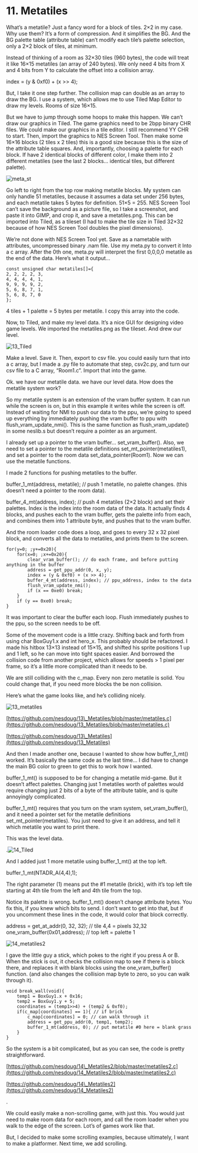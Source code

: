 # 11. Metatiles

What’s a metatile? Just a fancy word for a block of tiles. 2×2 in my case. Why use them? It’s a form of compression. And it simplifies the BG. And the BG palette table \(attribute table\) can’t modify each tile’s palette selection, only a 2×2 block of tiles, at minimum.

Instead of thinking of a room as 32×30 tiles \(960 bytes\), the code will treat it like 16×15 metatiles \(an array of 240 bytes\). We only need 4 bits from X and 4 bits from Y to calculate the offset into a collision array.

index = \(y & 0xf0\) + \(x &gt;&gt; 4\);

But, I take it one step further. The collision map can double as an array to draw the BG. I use a system, which allows me to use Tiled Map Editor to draw my levels. Rooms of size 16×15.

But we have to jump through some hoops to make this happen. We can’t draw our graphics in Tiled. The game graphics need to be 2bpp binary CHR files. We could make our graphics in a tile editor. I still recommend YY CHR to start. Then, import the graphics to NES Screen Tool. Then make some 16×16 blocks \(2 tiles x 2 tiles\) this is a good size because this is the size of the attribute table squares. And, importantly, choosing a palette for each block. If have 2 identical blocks of different color, I make them into 2 different metatiles \(see the last 2 blocks… identical tiles, but different palette\).

![meta\_st](https://nesdoug.files.wordpress.com/2018/09/meta_st.png?w=924)

Go left to right from the top row making metatile blocks. My system can only handle 51 metatiles, because it assumes a data set under 256 bytes, and each metatile takes 5 bytes for definition. 51×5 = 255. NES Screen Tool can’t save the background as a picture file, so I take a screenshot, and paste it into GIMP, and crop it, and save a metatiles.png. This can be imported into Tiled, as a tileset \(I had to make the tile size in Tiled 32×32 because of how NES Screen Tool doubles the pixel dimensions\).

We’re not done with NES Screen Tool yet. Save as a nametable with attributes, uncompressed binary .nam file. Use my meta.py to convert it Into a c array. After the 0th one, meta.py will interpret the first 0,0,0,0 metatile as the end of the data. Here’s what it output…

```text
const unsigned char metatiles[]={
2, 2, 2, 2, 3,
4, 4, 4, 4, 1,
9, 9, 9, 9, 2,
5, 6, 8, 7, 1,
5, 6, 8, 7, 0
};
```

4 tiles + 1 palette = 5 bytes per metatile. I copy this array into the code.

Now, to Tiled, and make my level data. It’s a nice GUI for designing video game levels. We imported the metatiles.png as the tileset. And drew our level.

![13\_Tiled](https://nesdoug.files.wordpress.com/2018/09/13_tiled.png?w=924)

Make a level. Save it. Then, export to csv file. you could easily turn that into a c array, but I made a .py file to automate that step, csv2c.py, and turn our csv file to a C array, “Room1.c”. Import that into the game.

Ok. we have our metatile data. we have our level data. How does the metatile system work?

So my metatile system is an extension of the vram buffer system. It can run while the screen is on, but in this example it writes while the screen is off. Instead of waiting for NMI to push our data to the ppu, we’re going to speed up everything by immediately pushing the vram buffer to ppu with flush\_vram\_update\_nmi\(\). This is the same function as flush\_vram\_update\(\) in some neslib.s but doesn’t require a pointer as an argument.

I already set up a pointer to the vram buffer… set\_vram\_buffer\(\). Also, we need to set a pointer to the metatile definitions set\_mt\_pointer\(metatiles1\), and set a pointer to the room data set\_data\_pointer\(Room1\). Now we can use the metatile functions.

I made 2 functions for pushing metatiles to the buffer.

buffer\_1\_mt\(address, metatile\); // push 1 metatile, no palette changes. \(this doesn’t need a pointer to the room data\).

buffer\_4\_mt\(address, index\); // push 4 metatiles \(2×2 block\) and set their palettes. Index is the index into the room data of the data. It actually finds 4 blocks, and pushes each to the vram buffer, gets the palette info from each, and combines them into 1 attribute byte, and pushes that to the vram buffer.

And the room loader code does a loop, and goes to every 32 x 32 pixel block, and converts all the data to metatiles, and prints them to the screen.

```text
for(y=0; ;y+=0x20){
	for(x=0; ;x+=0x20){
		clear_vram_buffer(); // do each frame, and before putting anything in the buffer
		address = get_ppu_addr(0, x, y);
		index = (y & 0xf0) + (x >> 4);
		buffer_4_mt(address, index); // ppu_address, index to the data
		flush_vram_update_nmi();
		if (x == 0xe0) break;
	}
	if (y == 0xe0) break;
}
```

It was important to clear the buffer each loop. Flush immediately pushes to the ppu, so the screen needs to be off.

Some of the movement code is a little crazy. Shifting back and forth from using char BoxGuy1.x and int hero\_x. This probably should be refactored. I made his hitbox 13×13 instead of 15×15, and shifted his sprite positions 1 up and 1 left, so he can move into tight spaces easier. And borrowed the collision code from another project, which allows for speeds &gt; 1 pixel per frame, so it’s a little more complicated than it needs to be.

We are still colliding with the c\_map. Every non zero metatile is solid. You could change that, if you need more blocks the be non collision.

Here’s what the game looks like, and he’s colliding nicely.

![13\_metatiles](https://nesdoug.files.wordpress.com/2018/09/13_metatiles.png?w=924)

[https://github.com/nesdoug/13\_Metatiles/blob/master/metatiles.c](https://github.com/nesdoug/13_Metatiles/blob/master/metatiles.c)

[https://github.com/nesdoug/13\_Metatiles](https://github.com/nesdoug/13_Metatiles)

And then I made another one, because I wanted to show how buffer\_1\_mt\(\) worked. It’s basically the same code as the last time… I did have to change the main BG color to green to get this to work how I wanted.

buffer\_1\_mt\(\) is supposed to be for changing a metatile mid-game. But it doesn’t affect palettes. Changing just 1 metatiles worth of palettes would require changing just 2 bits of a byte of the attribute table, and is quite annoyingly complicated.

buffer\_1\_mt\(\) requires that you turn on the vram system, set\_vram\_buffer\(\), and it need a pointer set for the metatile definitions set\_mt\_pointer\(metatiles\). You just need to give it an address, and tell it which metatile you want to print there.

This was the level data.

.![14\_Tiled](https://nesdoug.files.wordpress.com/2018/09/14_tiled.png?w=924)

And I added just 1 more metatile using buffer\_1\_mt\(\) at the top left.

buffer\_1\_mt\(NTADR\_A\(4,4\),1\);

The right parameter \(1\) means put the \#1 metatile \(brick\), with it’s top left tile starting at 4th tile from the left and 4th tile from the top.

Notice its palette is wrong. buffer\_1\_mt\(\) doesn’t change attribute bytes. You fix this, if you knew which bits to send. I don’t want to get into that, but if you uncomment these lines in the code, it would color that block correctly.

address = get\_at\_addr\(0, 32, 32\); // tile 4,4 = pixels 32,32  
 one\_vram\_buffer\(0x01,address\); // top left = palette 1

![14\_metatiles2](https://nesdoug.files.wordpress.com/2018/09/14_metatiles2.png?w=924)

I gave the little guy a stick, which pokes to the right if you press A or B. When the stick is out, it checks the collision map to see if there is a block there, and replaces it with blank blocks using the one\_vram\_buffer\(\) function. \(and also changes the collision map byte to zero, so you can walk through it\).

```text
void break_wall(void){
	temp1 = BoxGuy1.x + 0x16;
	temp2 = BoxGuy1.y + 5;
	coordinates = (temp1>>4) + (temp2 & 0xf0);
	if(c_map[coordinates] == 1){ // if brick
		c_map[coordinates] = 0; // can walk through it
		address = get_ppu_addr(0, temp1, temp2);
		buffer_1_mt(address, 0); // put metatile #0 here = blank grass
	}
}
```

So the system is a bit complicated, but as you can see, the code is pretty straightforward.

[https://github.com/nesdoug/14\_Metatiles2/blob/master/metatiles2.c](https://github.com/nesdoug/14_Metatiles2/blob/master/metatiles2.c)

[https://github.com/nesdoug/14\_Metatiles2](https://github.com/nesdoug/14_Metatiles2)

.

We could easily make a non-scrolling game, with just this. You would just need to make room data for each room, and call the room loader when you walk to the edge of the screen. Lot’s of games work like that.

But, I decided to make some scrolling examples, because ultimately, I want to make a platformer. Next time, we add scrolling.

